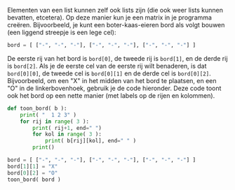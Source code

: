 Elementen van een list kunnen zelf ook lists zijn (die ook weer lists
kunnen bevatten, etcetera). Op deze manier kun je een matrix in je
programma creëren. Bijvoorbeeld, je kunt een boter-kaas-eieren bord als
volgt bouwen (een liggend streepje is een lege cel):

```python
bord = [ ["-", "-", "-"], ["-", "-", "-"], ["-", "-", "-"] ]
```

De eerste rij van het bord is `bord[0]`, de tweede rij is `bord[1]`, en
de derde rij is `bord[2]`. Als je de eerste cel van de eerste rij wilt
benaderen, is dat `bord[0][0]`, de tweede cel is `bord[0][1]` en de
derde cel is `bord[0][2]`. Bijvoorbeeld, om een "X" in het midden van
het bord te plaatsen, en een "O" in de linkerbovenhoek, gebruik je de
code hieronder. Deze code toont ook het bord op een nette manier (met
labels op de rijen en kolommen).

```python
def toon_bord( b ):
    print( "  1 2 3" )
    for rij in range( 3 ):
        print( rij+1, end=" ")
        for kol in range( 3 ):
            print( b[rij][kol], end=" " )
        print()

bord = [ ["-", "-", "-"], ["-", "-", "-"], ["-", "-", "-"] ]
bord[1][1] = "X"
bord[0][2] = "O"
toon_bord( bord )
```
